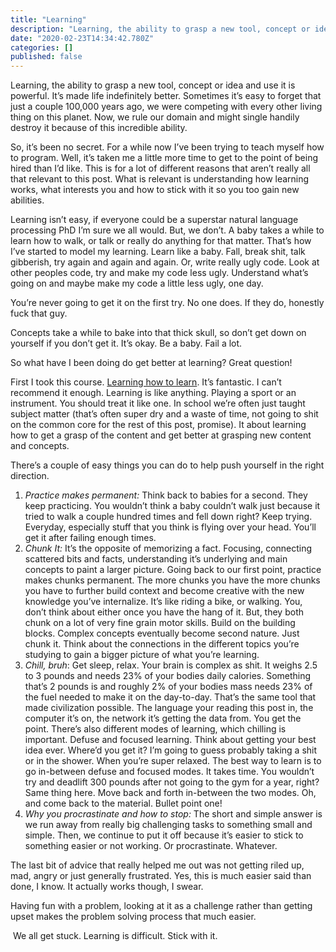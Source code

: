 ```yaml
---
title: "Learning"
description: "Learning, the ability to grasp a new tool, concept or idea and use it is powerful. It’s made life indefinitely better. Sometimes it’s easy…"
date: "2020-02-23T14:34:42.780Z"
categories: []
published: false
---
```


Learning, the ability to grasp a new tool, concept or idea and use it is powerful. It’s made life indefinitely better. Sometimes it’s easy to forget that just a couple 100,000 years ago, we were competing with every other living thing on this planet. Now, we rule our domain and might single handily destroy it because of this incredible ability. 

So, it’s been no secret. For a while now I’ve been trying to teach myself how to program. Well, it’s taken me a little more time to get to the point of being hired than I’d like. This is for a lot of different reasons that aren’t really all that relevant to this post. What is relevant is understanding how learning works, what interests you and how to stick with it so you too gain new abilities.

Learning isn’t easy, if everyone could be a superstar natural language processing PhD I’m sure we all would. But, we don’t. A baby takes a while to learn how to walk, or talk or really do anything for that matter. That’s how I’ve started to model my learning. Learn like a baby. Fall, break shit, talk gibberish, try again and again and again. Or, write really ugly code. Look at other peoples code, try and make my code less ugly. Understand what’s going on and maybe make my code a little less ugly, one day.

You’re never going to get it on the first try. No one does. If they do, honestly fuck that guy.

  

Concepts take a while to bake into that thick skull, so don’t get down on yourself if you don’t get it. It’s okay. Be a baby. Fail a lot.

So what have I been doing do get better at learning? Great question!

First I took this course. [Learning how to learn](https://www.coursera.org/learn/learning-how-to-learn). It’s fantastic. I can’t recommend it enough. Learning is like anything. Playing a sport or an instrument. You should treat it like one. In school we’re often just taught subject matter (that’s often super dry and a waste of time, not going to shit on the common core for the rest of this post, promise). It about learning how to get a grasp of the content and get better at grasping new content and concepts.

There’s a couple of easy things you can do to help push yourself in the right direction.

1.  _Practice makes permanent:_ Think back to babies for a second. They keep practicing. You wouldn’t think a baby couldn’t walk just because it tried to walk a couple hundred times and fell down right? Keep trying. Everyday, especially stuff that you think is flying over your head. You’ll get it after failing enough times.
2.  _Chunk It:_ It’s the opposite of memorizing a fact. Focusing, connecting scattered bits and facts, understanding it’s underlying and main concepts to paint a larger picture. Going back to our first point, practice makes chunks permanent. The more chunks you have the more chunks you have to further build context and become creative with the new knowledge you’ve internalize. It’s like riding a bike, or walking. You, don’t think about either once you have the hang of it. But, they both chunk on a lot of very fine grain motor skills. Build on the building blocks. Complex concepts eventually become second nature. Just chunk it. Think about the connections in the different topics you’re studying to gain a bigger picture of what you’re learning.
3.  _Chill, bruh_: Get sleep, relax. Your brain is complex as shit. It weighs 2.5 to 3 pounds and needs 23% of your bodies daily calories. Something that’s 2 pounds is and roughly 2% of your bodies mass needs 23% of the fuel needed to make it on the day-to-day. That’s the same tool that made civilization possible. The language your reading this post in, the computer it’s on, the network it’s getting the data from. You get the point. There’s also different modes of learning, which chilling is important. Defuse and focused learning.  Think about getting your best idea ever. Where’d you get it? I’m going to guess probably taking a shit or in the shower. When you’re super relaxed. The best way to learn is to go in-between defuse and focused modes. It takes time. You wouldn’t try and deadlift 300 pounds after not going to the gym for a year, right? Same thing here. Move back and forth in-between the two modes. Oh, and come back to the material. Bullet point one!
4.  _Why you procrastinate and how to stop:_ The short and simple answer is we run away from really big challenging tasks to something small and simple. Then, we continue to put it off because it’s easier to stick to something easier or not working. Or procrastinate. Whatever.

The last bit of advice that really helped me out was not getting riled up, mad, angry or just generally frustrated. Yes, this is much easier said than done, I know. It actually works though, I swear.

Having fun with a problem, looking at it as a challenge rather than getting upset makes the problem solving process that much easier.

 We all get stuck. Learning is difficult. Stick with it.
